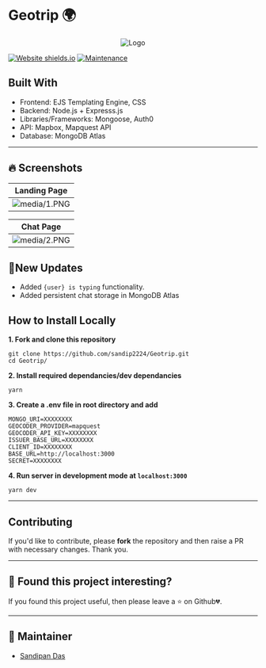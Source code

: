 # Geotrip 🌍

<p align="center">
   <img src="media/banner1.gif" alt="Logo"/>
</p>
<!-- PROJECT LOGO -->

[![Website shields.io](https://img.shields.io/website-up-down-green-red/http/shields.io.svg?style=for-the-badge)](http://shields.io/)
[![Maintenance](https://img.shields.io/badge/Maintained%3F-yes-green.svg?style=for-the-badge)](https://GitHub.com/Naereen/StrapDown.js/graphs/commit-activity)

<!-- ABOUT THE PROJECT -->

## Built With

- Frontend: EJS Templating Engine, CSS
- Backend: Node.js + Expresss.js
- Libraries/Frameworks: Mongoose, Auth0
- API: Mapbox, Mapquest API
- Database: MongoDB Atlas
---

## 🔥 Screenshots

| Landing Page |
| - |
| ![media/1.PNG](media/1.PNG) |

| Chat Page |
| - |
| ![media/2.PNG](media/2.PNG) |

## 🚩New Updates

- Added `{user} is typing` functionality.
- Added persistent chat storage in MongoDB Atlas


<!-- BUILT WITH -->  

## How to Install Locally

**1. Fork and clone this repository**

   ```
   git clone https://github.com/sandip2224/Geotrip.git
   cd Geotrip/
   ```  
   
**2. Install required dependancies/dev dependancies**  

   ```
   yarn
   ```  
**3. Create a .env file in root directory and add**  

  ```
MONGO_URI=XXXXXXXX
GEOCODER_PROVIDER=mapquest
GEOCODER_API_KEY=XXXXXXXX
ISSUER_BASE_URL=XXXXXXXX
CLIENT_ID=XXXXXXXX
BASE_URL=http://localhost:3000
SECRET=XXXXXXXX
  ```

**4. Run server in development mode at `localhost:3000`**  

  ```
  yarn dev
  ```
  
---

## Contributing

If you'd like to contribute, please **fork** the repository and then raise a PR with necessary changes. Thank you.

---

## 🤎 Found this project interesting?

If you found this project useful, then please leave a :star: on Github💔.

---

## 👨 Maintainer
  - [Sandipan Das](https://linkedin.com/in/sandipan0164/)
